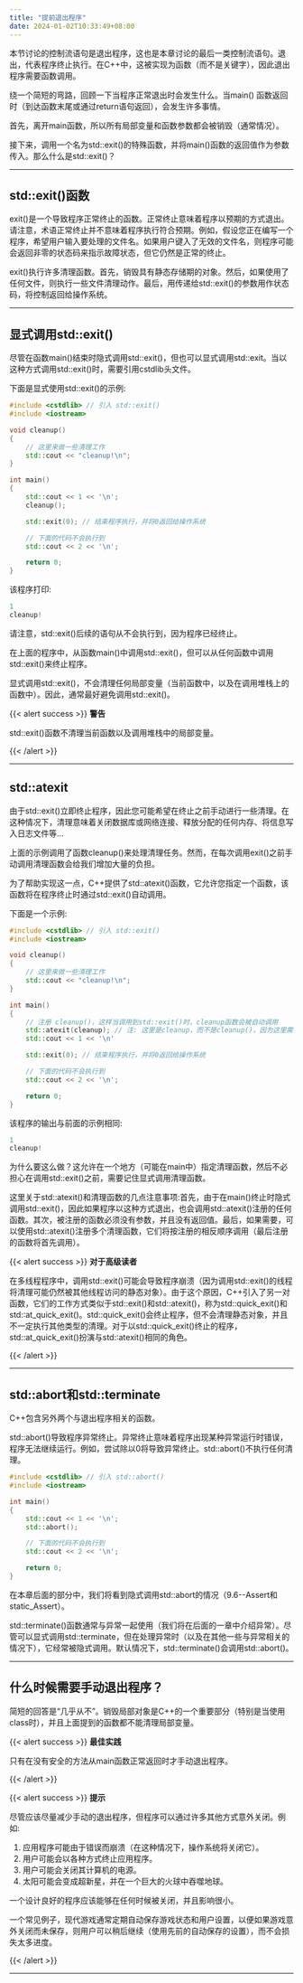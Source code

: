 ```yaml
---
title: "提前退出程序"
date: 2024-01-02T10:33:49+08:00
---
```


本节讨论的控制流语句是退出程序，这也是本章讨论的最后一类控制流语句。退出，代表程序终止执行。在C++中，这被实现为函数（而不是关键字），因此退出程序需要函数调用。

绕一个简短的弯路，回顾一下当程序正常退出时会发生什么。当main() 函数返回时（到达函数末尾或通过return语句返回），会发生许多事情。

首先，离开main函数，所以所有局部变量和函数参数都会被销毁（通常情况）。

接下来，调用一个名为std::exit()的特殊函数，并将main()函数的返回值作为参数传入。那么什么是std::exit()？

***
## std::exit()函数

exit()是一个导致程序正常终止的函数。正常终止意味着程序以预期的方式退出。请注意，术语正常终止并不意味着程序执行符合预期。例如，假设您正在编写一个程序，希望用户输入要处理的文件名。如果用户键入了无效的文件名，则程序可能会返回非零的状态码来指示故障状态，但它仍然是正常的终止。

exit()执行许多清理函数。首先，销毁具有静态存储期的对象。然后，如果使用了任何文件，则执行一些文件清理动作。最后，用传递给std::exit()的参数用作状态码，将控制返回给操作系统。

***
## 显式调用std::exit()

尽管在函数main()结束时隐式调用std::exit()，但也可以显式调用std::exit。当以这种方式调用std::exit()时，需要引用cstdlib头文件。

下面是显式使用std::exit()的示例:

```C++
#include <cstdlib> // 引入 std::exit()
#include <iostream>

void cleanup()
{
    // 这里来做一些清理工作
    std::cout << "cleanup!\n";
}

int main()
{
    std::cout << 1 << '\n';
    cleanup();

    std::exit(0); // 结束程序执行，并将0返回给操作系统

    // 下面的代码不会执行到
    std::cout << 2 << '\n';

    return 0;
}
```

该程序打印:

```C++
1
cleanup!
```

请注意，std::exit()后续的语句从不会执行到，因为程序已经终止。

在上面的程序中，从函数main()中调用std::exit()，但可以从任何函数中调用std::exit()来终止程序。

显式调用std::exit()，不会清理任何局部变量（当前函数中，以及在调用堆栈上的函数中）。因此，通常最好避免调用std::exit()。

{{< alert success >}}
**警告**

std::exit()函数不清理当前函数以及调用堆栈中的局部变量。

{{< /alert >}}

***
## std::atexit

由于std::exit()立即终止程序，因此您可能希望在终止之前手动进行一些清理。在这种情况下，清理意味着关闭数据库或网络连接、释放分配的任何内存、将信息写入日志文件等…

上面的示例调用了函数cleanup()来处理清理任务。然而，在每次调用exit()之前手动调用清理函数会给我们增加大量的负担。

为了帮助实现这一点，C++提供了std::atexit()函数，它允许您指定一个函数，该函数将在程序终止时通过std::exit()自动调用。

下面是一个示例:

```C++
#include <cstdlib> // 引入 std::exit()
#include <iostream>

void cleanup()
{
    // 这里来做一些清理工作
    std::cout << "cleanup!\n";
}

int main()
{
    // 注册 cleanup()，这样当调用到std::exit()时，cleanup函数会被自动调用
    std::atexit(cleanup); // 注: 这里是cleanup，而不是cleanup()，因为这里需要的是一个函数，而不是函数调用
    std::cout << 1 << '\n'

    std::exit(0); // 结束程序执行，并将0返回给操作系统

    // 下面的代码不会执行到
    std::cout << 2 << '\n';

    return 0;
}
```

该程序的输出与前面的示例相同:

```C++
1
cleanup!
```

为什么要这么做？这允许在一个地方（可能在main中）指定清理函数，然后不必担心在调用std::exit()之前，需要记住显式调用清理函数。

这里关于std::atexit()和清理函数的几点注意事项:首先，由于在main()终止时隐式调用std::exit()，因此如果程序以这种方式退出，也会调用std::atexit()注册的任何函数。其次，被注册的函数必须没有参数，并且没有返回值。最后，如果需要，可以使用std::atexit()注册多个清理函数，它们将按注册的相反顺序调用（最后注册的函数将首先调用）。

{{< alert success >}}
**对于高级读者**

在多线程程序中，调用std::exit()可能会导致程序崩溃（因为调用std::exit()的线程将清理可能仍然被其他线程访问的静态对象）。由于这个原因，C++引入了另一对函数，它们的工作方式类似于std::exit()和std::atexit()，称为std::quick_exit()和std:∶at_quick_exit()。std::quick_exit()会终止程序，但不会清理静态对象，并且不一定执行其他类型的清理。对于以std::quick_exit()终止的程序，std::at_quick_exit()扮演与std:∶atexit()相同的角色。

{{< /alert >}}

***
## std::abort和std::terminate

C++包含另外两个与退出程序相关的函数。

std::abort()导致程序异常终止。异常终止意味着程序出现某种异常运行时错误，程序无法继续运行。例如，尝试除以0将导致异常终止。std::abort()不执行任何清理。

```C++
#include <cstdlib> // 引入 std::abort()
#include <iostream>

int main()
{
    std::cout << 1 << '\n';
    std::abort();

    // 下面的代码不会执行到
    std::cout << 2 << '\n';

    return 0;
}
```

在本章后面的部分中，我们将看到隐式调用std::abort的情况（9.6--Assert和static_Assert）。

std::terminate()函数通常与异常一起使用（我们将在后面的一章中介绍异常）。尽管可以显式调用std::terminate，但在处理异常时（以及在其他一些与异常相关的情况下），它经常被隐式调用。默认情况下，std::terminate()会调用std::abort()。

***
## 什么时候需要手动退出程序？

简短的回答是“几乎从不”。销毁局部对象是C++的一个重要部分（特别是当使用class时），并且上面提到的函数都不能清理局部变量。

{{< alert success >}}
**最佳实践**

只有在没有安全的方法从main函数正常返回时才手动退出程序。

{{< /alert >}}

{{< alert success >}}
**提示**

尽管应该尽量减少手动的退出程序，但程序可以通过许多其他方式意外关闭。例如:

1. 应用程序可能由于错误而崩溃（在这种情况下，操作系统将关闭它）。
2. 用户可能会以各种方式终止应用程序。
3. 用户可能会关闭其计算机的电源。
4. 太阳可能会变成超新星，并在一个巨大的火球中吞噬地球。


一个设计良好的程序应该能够在任何时候被关闭，并且影响很小。

一个常见例子，现代游戏通常定期自动保存游戏状态和用户设置，以便如果游戏意外关闭而未保存，则用户可以稍后继续（使用先前的自动保存的设置），而不会损失太多进度。

{{< /alert >}}

***
